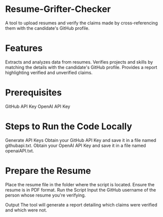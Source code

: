 # Resume-Grifter-Checker
A tool to upload resumes and verify the claims made by cross-referencing them with the candidate's GitHub profile.

# Features
Extracts and analyzes data from resumes.
Verifies projects and skills by matching the details with the candidate's GitHub profile.
Provides a report highlighting verified and unverified claims.

# Prerequisites
GitHub API Key
OpenAI API Key

# Steps to Run the Code Locally
Generate API Keys
Obtain your GitHub API Key and save it in a file named githubapi.txt.
Obtain your OpenAI API Key and save it in a file named openaiAPI.txt.

# Prepare the Resume
Place the resume file in the folder where the script is located. Ensure the resume is in PDF format.
Run the Script
Input the GitHub username of the person whose resume you're verifying.

Output
The tool will generate a report detailing which claims were verified and which were not.
